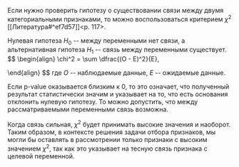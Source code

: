 Если нужно проверить гипотезу о существовании связи между двумя категориальными признаками, то можно воспользоваться критерием $\chi^2$  [[Литература#^ef7d57]]<p. 117>.

Нулевая гипотеза $H_0$ -- между переменными нет связи, а альтернативная гипотеза $H_1$ -- связь между переменными существует.
$$
\begin{align}
\chi^2 = \sum \dfrac{(O - E)^2}{E},

\end{align}
$$
где $O$ -- наблюдаемые данные, $E$ -- ожидаемые данные.

Если p-value оказывается близким к 0, то это означает, что полученный результат статистически значим и указывает на то, что есть основания отклонить нулевую гипотезу. То можно допустить, что между рассматриваемыми переменными связь возможна.

Когда связь сильная, $\chi^2$ будет принимать высокие значения и наоборот. Таким образом, в контексте решения задачи отбора признаков, мы могли бы оставлять в рассмотрении только признаки с высоким значением $\chi^2$, так как это указывает на тесную связь признака с целевой переменной.

